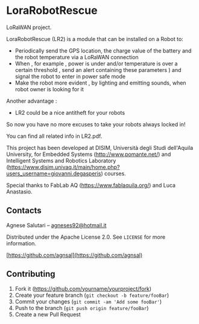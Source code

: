 # LoraRobotRescue
LoRaWAN project.

LoraRobotRescue (LR2) is a module that can be installed on a Robot to:
- Periodically send the GPS location, the charge value of the battery and the robot
temperature via a LoRaWAN connection
- When , for example , power is under and/or temperature is over a certain threshold ,
send an alert containing these parameters ) and signal the robot to enter in power
safe mode
- Make the robot more evident , by lighting and emitting sounds, when robot owner
is looking for it

Another
advantage :
- LR2 could be a nice antitheft for your robots

So now you have no more excuses to take your robots always locked in!

You can find all related info in LR2.pdf. 


This project has been developed at DISIM, Università degli Studi dell'Aquila University, for Embedded Systems (http://www.pomante.net/) and Intelligent Systems and Robotics Laboratory (https://www.disim.univaq.it/main/home.php?users_username=giovanni.degasperis) courses.


Special thanks to FabLab AQ (https://www.fablaquila.org/) and Luca Anastasio.


## Contacts

Agnese Salutari – agneses92@hotmail.it

Distributed under the Apache License 2.0. See ``LICENSE`` for more information.

[https://github.com/agnsal](https://github.com/agnsal)


## Contributing

1. Fork it (<https://github.com/yourname/yourproject/fork>)
2. Create your feature branch (`git checkout -b feature/fooBar`)
3. Commit your changes (`git commit -am 'Add some fooBar'`)
4. Push to the branch (`git push origin feature/fooBar`)
5. Create a new Pull Request

